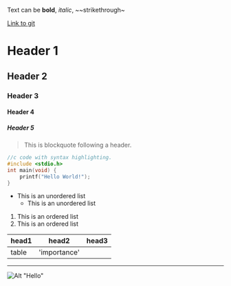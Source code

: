 Text can be **bold**, _italic_, ~~strikethrough~

[Link to git](http://github.com)

# Header 1
## Header 2
### Header 3
#### Header 4
##### Header 5

> This is blockquote following a header.



```c
//c code with syntax highlighting.
#include <stdio.h>
int main(void) {
	printf("Hello World!");
}
```

* This is an unordered list
    * This is an unordered list


1. This is an ordered list
2. This is an ordered list

|head1  |head2       |head3  |
|:------|------------|-------|
|table  |'importance'|       |



***
![Alt "Hello"](http://guides.github.com/activities/hello-world/branching.png)
